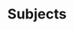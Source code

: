 ---
title: Subjects
description: Through photography, the beauty of Mother Nature can be frozen in time. This category celebrates the magic of our planet and beyond — from the immensity of the great outdoors, to miraculous moments in your own backyard.
# featured_image:
weight: 3
sort_by: Name # Exif.Date
sort_order: desc
---